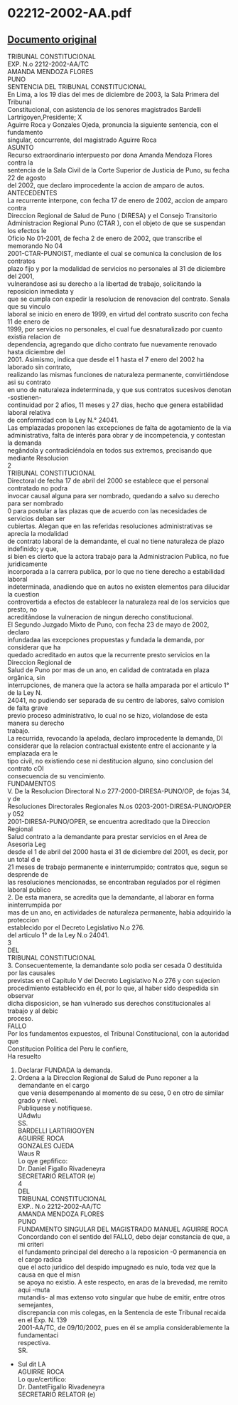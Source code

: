 
02212-2002-AA.pdf
=================
  
[Documento original](https://tc.gob.pe/jurisprudencia/2004/02212-2002-AA.pdf)  
---  
TRIBUNAL CONSTITUCIONAL  
EXP. N.o 2212-2002-AA/TC  
AMANDA MENDOZA FLORES  
PUNO  
SENTENCIA DEL TRIBUNAL CONSTITUCIONAL  
En Lima, a los 19 dias del mes de diciembre de 2003, la Sala Primera del Tribunal  
Constitucional, con asistencia de los senores magistrados Bardelli Lartrigoyen,Presidente; X  
Aguirre Roca y Gonzales Ojeda, pronuncia la siguiente sentencia, con el fundamento  
singular, concurrente, del magistrado Aguirre Roca  
ASUNTO  
Recurso extraordinario interpuesto por dona Amanda Mendoza Flores contra la  
sentencia de la Sala Civil de la Corte Superior de Justicia de Puno, su fecha 22 de agosto  
del 2002, que declaro improcedente la accion de amparo de autos.  
ANTECEDENTES  
La recurrente interpone, con fecha 17 de enero de 2002, accion de amparo contra  
Direccion Regional de Salud de Puno ( DIRESA) y el Consejo Transitorio  
Administracion Regional Puno (CTAR ), con el objeto de que se suspendan los efectos le  
Oficio No 01-2001, de fecha 2 de enero de 2002, que transcribe el memorando No 04  
2001-CTAR-PUNOIST, mediante el cual se comunica la conclusion de los contratos  
plazo fijo y por la modalidad de servicios no personales al 31 de diciembre del 2001,  
vulnerandose asi su derecho a la libertad de trabajo, solicitando la reposicion inmediata y  
que se cumpla con expedir la resolucion de renovacion del contrato. Senala que su vinculo  
laboral se inicio en enero de 1999, en virtud del contrato suscrito con fecha 11 de enero de  
1999, por servicios no personales, el cual fue desnaturalizado por cuanto existia relacion de  
dependencia, agregando que dicho contrato fue nuevamente renovado hasta diciembre del  
2001. Asimismo, indica que desde el 1 hasta el 7 enero del 2002 ha laborado sin contrato,  
realizando las mismas funciones de naturaleza permanente, convirtiéndose asi su contrato  
en uno de naturaleza indeterminada, y que sus contratos sucesivos denotan -sostienen-  
continuidad por 2 afios, 11 meses y 27 dias, hecho que genera estabilidad laboral relativa  
de conformidad con la Ley N.° 24041.  
Las emplazadas proponen las excepciones de falta de agotamiento de la via  
administrativa, falta de interés para obrar y de incompetencia, y contestan la demanda  
negândola y contradiciéndola en todos sus extremos, precisando que mediante Resolucion  
2  
TRIBUNAL CONSTITUCIONAL  
Directoral de fecha 17 de abril del 2000 se establece que el personal contratado no podra  
invocar causal alguna para ser nombrado, quedando a salvo su derecho para ser nombrado  
0 para postular a las plazas que de acuerdo con las necesidades de servicios deban ser  
cubiertas. Alegan que en las referidas resoluciones administrativas se aprecia la modalidad  
de contrato laboral de la demandante, el cual no tiene naturaleza de plazo indefinido; y que,  
si bien es cierto que la actora trabajo para la Administracion Publica, no fue juridicamente  
incorporada a la carrera publica, por lo que no tiene derecho a estabilidad laboral  
indeterminada, anadiendo que en autos no existen elementos para dilucidar la cuestion  
controvertida a efectos de establecer la naturaleza real de los servicios que presto, no  
acreditândose la vulneracion de ningun derecho constitucional.  
El Segundo Juzgado Mixto de Puno, con fecha 23 de mayo de 2002, declaro  
infundadaa las excepciones propuestas y fundada la demanda, por considerar que ha  
quedado acreditado en autos que la recurrente presto servicios en la Direccion Regional de  
Salud de Puno por mas de un ano, en calidad de contratada en plaza orgânica, sin  
interrupciones, de manera que la actora se halla amparada por el articulo 1° de la Ley N.  
24041, no pudiendo ser separada de su centro de labores, salvo comision de falta grave  
previo proceso administrativo, lo cual no se hizo, violandose de esta manera su derecho  
trabajo.  
La recurrida, revocando la apelada, declaro improcedente la demanda, DI  
considerar que la relacion contractual existente entre el accionante y la emplazada era le  
tipo civil, no existiendo cese ni destitucion alguno, sino conclusion del contrato cOI  
consecuencia de su vencimiento.  
FUNDAMENTOS  
V. De la Resolucion Directoral N.o 277-2000-DIRESA-PUNO/OP, de fojas 34, y de  
Resoluciones Directorales Regionales N.os 0203-2001-DIRESA-PUNO/OPER y 052  
2001-DIRESA-PUNO/OPER, se encuentra acreditado que la Direccion Regional  
Salud contrato a la demandante para prestar servicios en el Area de Asesoria Leg  
desde el 1 de abril del 2000 hasta el 31 de diciembre del 2001, es decir, por un total d e  
21 meses de trabajo permanente e ininterrumpido; contratos que, segun se desprende de  
las resoluciones mencionadas, se encontraban regulados por el régimen laboral publico  
2. De esta manera, se acredita que la demandante, al laborar en forma ininterrumpida por  
mas de un ano, en actividades de naturaleza permanente, habia adquirido la proteccion  
establecido por el Decreto Legislativo N.o 276.  
del articulo 1° de la Ley N.o 24041.  
3  
DEL  
TRIBUNAL CONSTITUCIONAL  
3. Consecuentemente, la demandante solo podia ser cesada O destituida por las causales  
previstas en el Capitulo V del Decreto Legislativo N.o 276 y con sujecion  
procedimiento establecido en él, por lo que, al haber sido despedida sin observar  
dicha disposicion, se han vulnerado sus derechos constitucionales al trabajo y al debic  
proceso.  
FALLO  
Por los fundamentos expuestos, el Tribunal Constitucional, con la autoridad que  
Constitucion Politica del Peru le confiere,  
Ha resuelto  
1. Declarar FUNDADA la demanda.  
2. Ordena a la Direccion Regional de Salud de Puno reponer a la demandante en el cargo  
que venia desempenando al momento de su cese, 0 en otro de similar grado y nivel.  
Publiquese y notifiquese.  
UAdwlu  
SS.  
BARDELLI LARTIRIGOYEN  
AGUIRRE ROCA  
GONZALES OJEDA  
Waus R  
Lo qye gepfifico:  
Dr. Daniel Figallo Rivadeneyra  
SECRETARIO RELATOR (e)  
4  
DEL  
TRIBUNAL CONSTITUCIONAL  
EXP.. N.o 2212-2002-AA/TC  
AMANDA MENDOZA FLORES  
PUNO  
FUNDAMENTO SINGULAR DEL MAGISTRADO MANUEL AGUIRRE ROCA  
Concordando con el sentido del FALLO, debo dejar constancia de que, a mi criteri  
el fundamento principal del derecho a la reposicion -0 permanencia en el cargo radica  
que el acto juridico del despido impugnado es nulo, toda vez que la causa en que el misn  
se apoya no existio. A este respecto, en aras de la brevedad, me remito aqui -muta  
mutandis- al mas extenso voto singular que hube de emitir, entre otros semejantes,  
discrepancia con mis colegas, en la Sentencia de este Tribunal recaida en el Exp. N. 139  
2001-AA/TC, de 09/10/2002, pues en él se amplia considerablemente la fundamentaci  
respectiva.  
SR.  
* Sul dit LA  
AGUIRRE ROCA  
Lo que/certifico:  
Dr. DantetFigallo Rivadeneyra  
SECRETARIO RELATOR (e)